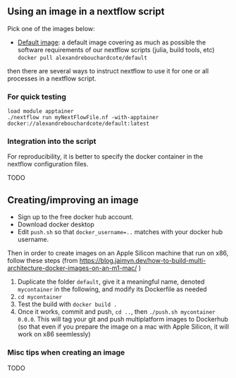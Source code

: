 ## Using an image in a nextflow script

Pick one of the images below:

- [Default image](https://hub.docker.com/r/alexandrebouchardcote/default): a default image covering as much as possible the software requirements of our nextflow scripts (julia, build tools, etc) `docker pull alexandrebouchardcote/default`

then there are several ways to instruct nextflow to use it for one or all 
processes in a nextflow script.

### For quick testing

```
load module apptainer
./nextflow run myNextFlowFile.nf -with-apptainer docker://alexandrebouchardcote/default:latest
```

### Integration into the script

For reproducibility, it is better to specify the docker container in the nextflow configuration 
files. 

TODO


## Creating/improving an image

- Sign up to the free docker hub account. 
- Download docker desktop
- Edit `push.sh` so that `docker_username=..` matches with your docker hub username.

Then in order to create images on an Apple Silicon machine that run on x86, follow these steps (from 
https://blog.jaimyn.dev/how-to-build-multi-architecture-docker-images-on-an-m1-mac/ )

1. Duplicate the folder `default`, give it a meaningful name, denoted `mycontainer` in the following, and modify its Dockerfile as needed
2. `cd mycontainer`
3. Test the build with `docker build .`
4. Once it works, commit and push, `cd ..`, then `./push.sh mycontainer 0.0.0`. This will tag your git and push multiplatform images to Dockerhub (so that even if you prepare the image on a mac with Apple Silicon, it will work on x86 seemlessly)


### Misc tips when creating an image

TODO